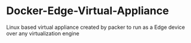 # Docker-Edge-Virtual-Appliance
Linux based virtual appliance created by packer to run as a Edge device over any virtualization engine
